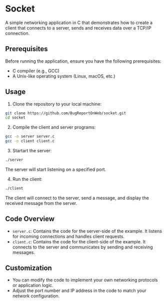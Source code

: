 # Socket

A simple networking application in C that demonstrates how to create a client that connects to a server, sends and receives data over a TCP/IP connection.

## Prerequisites

Before running the application, ensure you have the following prerequisites:

- C compiler (e.g., GCC)
- A Unix-like operating system (Linux, macOS, etc.)

## Usage

1. Clone the repository to your local machine:

```bash
git clone https://github.com/BugReportOnWeb/socket.git
cd socket
```

2. Compile the client and server programs:

```bash
gcc -o server server.c
gcc -o client client.c
```

3. Startart the server:

```bash
./server
```

The server will start listening on a specified port.

4. Run the client:

```bash
./client
```

The client will connect to the server, send a message, and display the received message from the server.

## Code Overview

- `server.c`: Contains the code for the server-side of the example. It listens for incoming connections and handles client requests.
- `client.c`: Contains the code for the client-side of the example. It connects to the server and communicates by sending and receiving messages.

## Customization

- You can modify the code to implement your own networking protocols or application logic.
- Adjust the port number and IP address in the code to match your network configuration.
